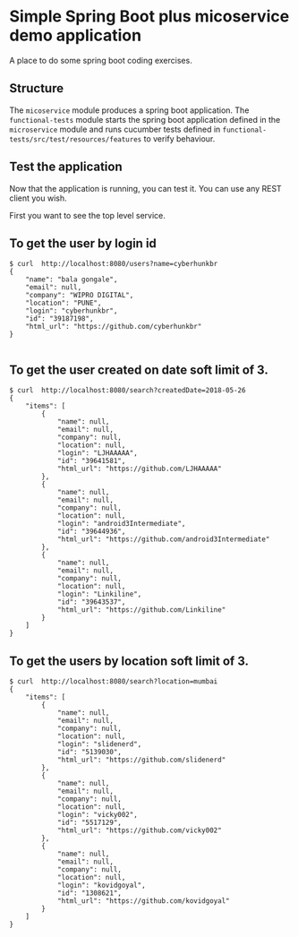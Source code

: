 # Simple Spring Boot plus micoservice demo application  #

A place to do some spring boot coding exercises.


## Structure ##

The `micoservice` module produces a spring boot application. The `functional-tests` module starts 
the spring boot application defined in the `microservice` module and runs cucumber tests defined in
`functional-tests/src/test/resources/features` to verify behaviour.

## Test the application ##

Now that the application is running, you can test it. You can use any REST client you wish. 

First you want to see the top level service.

## To get the user by login id  ##

```
$ curl  http://localhost:8080/users?name=cyberhunkbr
{
    "name": "bala gongale",
    "email": null,
    "company": "WIPRO DIGITAL",
    "location": "PUNE",
    "login": "cyberhunkbr",
    "id": "39187198",
    "html_url": "https://github.com/cyberhunkbr"
}


```

## To get the user created on date  soft limit of 3. ##

```
$ curl  http://localhost:8080/search?createdDate=2018-05-26
{
    "items": [
        {
            "name": null,
            "email": null,
            "company": null,
            "location": null,
            "login": "LJHAAAAA",
            "id": "39641581",
            "html_url": "https://github.com/LJHAAAAA"
        },
        {
            "name": null,
            "email": null,
            "company": null,
            "location": null,
            "login": "android3Intermediate",
            "id": "39644936",
            "html_url": "https://github.com/android3Intermediate"
        },
        {
            "name": null,
            "email": null,
            "company": null,
            "location": null,
            "login": "Linkiline",
            "id": "39643537",
            "html_url": "https://github.com/Linkiline"
        }
    ]
}
```

## To get the users by location soft limit of 3. ##
```
$ curl  http://localhost:8080/search?location=mumbai
{
    "items": [
        {
            "name": null,
            "email": null,
            "company": null,
            "location": null,
            "login": "slidenerd",
            "id": "5139030",
            "html_url": "https://github.com/slidenerd"
        },
        {
            "name": null,
            "email": null,
            "company": null,
            "location": null,
            "login": "vicky002",
            "id": "5517129",
            "html_url": "https://github.com/vicky002"
        },
        {
            "name": null,
            "email": null,
            "company": null,
            "location": null,
            "login": "kovidgoyal",
            "id": "1308621",
            "html_url": "https://github.com/kovidgoyal"
        }
    ]
}
```
